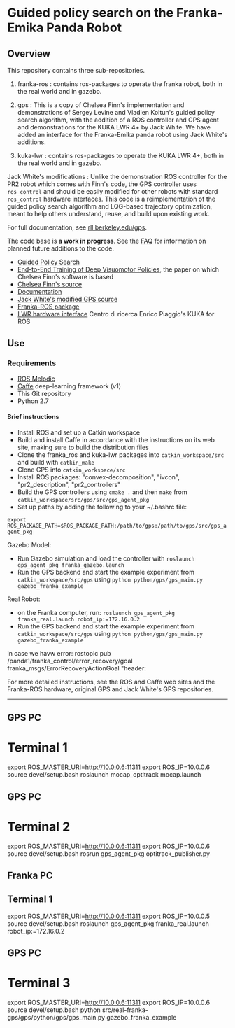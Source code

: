 # Guided policy search on the Franka-Emika Panda Robot

## Overview

This repository contains three sub-repositories.
1. franka-ros : contains ros-packages to operate the franka robot, both in the real world and in gazebo.
2. gps : This is a copy of Chelsea Finn's implementation and demonstrations of Sergey Levine and Vladlen Koltun's guided policy search algorithm, with the addition of a ROS controller and GPS agent and demonstrations for the KUKA LWR 4+ by Jack White. We have added an interface for the Franka-Emika panda robot using Jack White's additions.

3. kuka-lwr : contains ros-packages to operate the KUKA LWR 4+, both in the real world and in gazebo.

Jack White's modifications : Unlike the demonstration ROS controller for the PR2 robot which comes with Finn's code, the GPS controller uses `ros_control` and should be easily modified for other robots with standard `ros_control` hardware interfaces.
This code is a reimplementation of the guided policy search algorithm and LQG-based trajectory optimization, meant to help others understand, reuse, and build upon existing work.

For full documentation, see [rll.berkeley.edu/gps](http://rll.berkeley.edu/gps).

The code base is **a work in progress**. See the [FAQ](http://rll.berkeley.edu/gps/faq.html) for information on planned future additions to the code.



- [Guided Policy Search](http://proceedings.mlr.press/v28/levine13.html)
- [End-to-End Training of Deep Visuomotor Policies](https://arxiv.org/abs/1504.00702), the paper on which Chelsea Finn's software is based
- [Chelsea Finn's source](https://github.com/cbfinn/gps)
- [Documentation](http://rll.berkeley.edu/gps/)
- [Jack White's modified GPS source](https://bitbucket.org/JackNWhite/gps/src/master/)
- [Franka-ROS package](https://github.com/frankaemika/franka_ros)
- [LWR hardware interface](https://github.com/CentroEPiaggio/kuka-lwr) Centro di ricerca Enrico Piaggio's KUKA  for ROS

## Use

### Requirements

- [ROS Melodic](http://www.ros.org)
- [Caffe](http://caffe.berkeleyvision.org/) deep-learning framework (v1)
- This Git repository
- Python 2.7

#### Brief instructions

- Install ROS and set up a Catkin workspace
- Build and install Caffe in accordance with the instructions on its web site, making sure to build the distribution files
- Clone the franka_ros and kuka-lwr packages into `catkin_workspace/src` and build with `catkin_make`
- Clone GPS into `catkin_workspace/src`
- Install ROS packages: "convex-decomposition", "ivcon", "pr2_description", "pr2_controllers"
- Build the GPS controllers using `cmake .` and then `make` from `catkin_workspace/src/gps/src/gps_agent_pkg`
- Set up paths by adding the following to your ~/.bashrc file:

`export ROS_PACKAGE_PATH=$ROS_PACKAGE_PATH:/path/to/gps:/path/to/gps/src/gps_agent_pkg`


Gazebo Model:
- Run Gazebo simulation and load the controller with `roslaunch gps_agent_pkg franka_gazebo.launch`
- Run the GPS backend and start the example experiment from `catkin_workspace/src/gps` using `python python/gps/gps_main.py gazebo_franka_example`

Real Robot:
- on the Franka computer, run: `roslaunch gps_agent_pkg franka_real.launch robot_ip:=172.16.0.2`
- Run the GPS backend and start the example experiment from `catkin_workspace/src/gps` using `python python/gps/gps_main.py gazebo_franka_example` 

in case we havw error:
rostopic pub /panda1/franka_control/error_recovery/goal franka_msgs/ErrorRecoveryActionGoal "header: 

For more detailed instructions, see the ROS and Caffe web sites and the Franka-ROS hardware, original GPS and Jack White's GPS repositories.

--------------------------------------------------------------------------------
## GPS PC
# Terminal 1
export ROS_MASTER_URI=http://10.0.0.6:11311
export ROS_IP=10.0.0.6
source devel/setup.bash
roslaunch mocap_optitrack mocap.launch

## GPS PC
# Terminal 2
export ROS_MASTER_URI=http://10.0.0.6:11311
export ROS_IP=10.0.0.6
source devel/setup.bash
rosrun gps_agent_pkg optitrack_publisher.py


## Franka PC
## Terminal 1
export ROS_MASTER_URI=http://10.0.0.6:11311
export ROS_IP=10.0.0.5
source devel/setup.bash
roslaunch gps_agent_pkg franka_real.launch robot_ip:=172.16.0.2

## GPS PC
# Terminal 3
export ROS_MASTER_URI=http://10.0.0.6:11311
export ROS_IP=10.0.0.6
source devel/setup.bash
python src/real-franka-gps/gps/python/gps/gps_main.py gazebo_franka_example